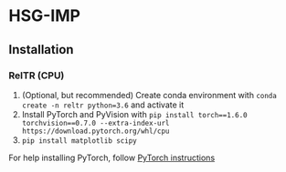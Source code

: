 # HSG-IMP

## Installation

### RelTR (CPU)

1. (Optional, but recommended) Create conda environment with `conda create -n reltr python=3.6` and activate it
2. Install PyTorch and PyVision with `pip install torch==1.6.0 torchvision==0.7.0 --extra-index-url https://download.pytorch.org/whl/cpu`
3. `pip install matplotlib scipy`

For help installing PyTorch, follow [PyTorch instructions](https://pytorch.org/get-started/locally/#supported-linux-distributions)

